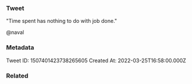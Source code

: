 ### Tweet
"Time spent has nothing to do with job done."

@naval

### Metadata
Tweet ID: 1507401423738265605
Created At: 2022-03-25T16:58:00.000Z

### Related

